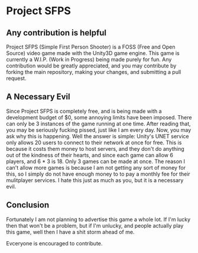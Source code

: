 # Project SFPS
## Any contribution is helpful
Project SFPS (Simple First Person Shooter) is a FOSS (Free and Open Source) video game made with the Unity3D game engine. This game is currently a W.I.P. (Work in Progress) being made purely for fun. Any contribution would 
be greatly appreciated, and you may contribute by forking the main repository, making your changes, and submitting a pull request.

## A Necessary Evil
Since Project SFPS is completely free, and is being made with a development budget of $0, some annoying limits have been imposed. There can only be 3 instances of the game running at one time. 
After reading that, you may be seriously fucking pissed, just like I am every day. Now, you may ask why this is happening. Well the answer is simple: Unity's UNET service only allows 20 users to connect to 
their network at once for free. This is because it costs them money to host servers, and they don't do anything out of the kindness of their hearts, and since each game can allow 6 players, and
6 * 3 is 18. Only 3 games can be made at once. The reason I can't allow more games is because I am not getting any sort of money for this, so I simply do not have enough money to 
to pay a monthly fee for their mulitplayer services. I hate this just as much as you, but it is a necessary evil.

## Conclusion
Fortunately I am not planning to advertise this game a whole lot. If I'm lucky then that won't be a problem, but if I'm unlucky, and people actually play this game, well then 
I have a shit storm ahead of me.

Evceryone is encouraged to contribute.
